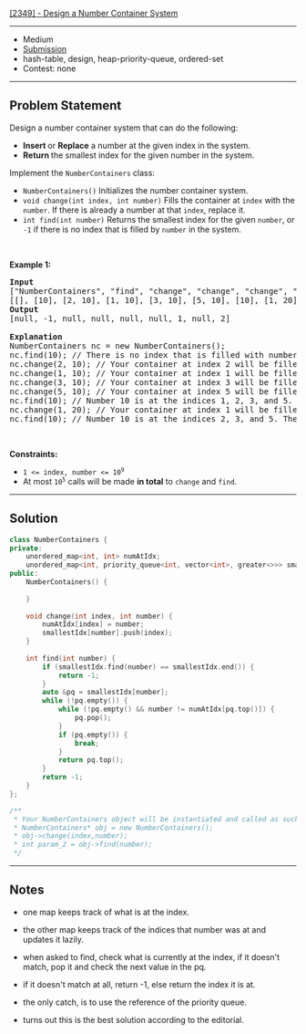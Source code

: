 [[2349] - Design a Number Container System](https://leetcode.com/problems/design-a-number-container-system)

---

- Medium
- [Submission](https://leetcode.com/problems/design-a-number-container-system/submissions/1535725760/)
- hash-table, design, heap-priority-queue, ordered-set
- Contest: none

---

## Problem Statement

<p>Design a number container system that can do the following:</p>

<ul>
	<li><strong>Insert </strong>or <strong>Replace</strong> a number at the given index in the system.</li>
	<li><strong>Return </strong>the smallest index for the given number in the system.</li>
</ul>

<p>Implement the <code>NumberContainers</code> class:</p>

<ul>
	<li><code>NumberContainers()</code> Initializes the number container system.</li>
	<li><code>void change(int index, int number)</code> Fills the container at <code>index</code> with the <code>number</code>. If there is already a number at that <code>index</code>, replace it.</li>
	<li><code>int find(int number)</code> Returns the smallest index for the given <code>number</code>, or <code>-1</code> if there is no index that is filled by <code>number</code> in the system.</li>
</ul>

<p>&nbsp;</p>
<p><strong class="example">Example 1:</strong></p>

<pre>
<strong>Input</strong>
[&quot;NumberContainers&quot;, &quot;find&quot;, &quot;change&quot;, &quot;change&quot;, &quot;change&quot;, &quot;change&quot;, &quot;find&quot;, &quot;change&quot;, &quot;find&quot;]
[[], [10], [2, 10], [1, 10], [3, 10], [5, 10], [10], [1, 20], [10]]
<strong>Output</strong>
[null, -1, null, null, null, null, 1, null, 2]

<strong>Explanation</strong>
NumberContainers nc = new NumberContainers();
nc.find(10); // There is no index that is filled with number 10. Therefore, we return -1.
nc.change(2, 10); // Your container at index 2 will be filled with number 10.
nc.change(1, 10); // Your container at index 1 will be filled with number 10.
nc.change(3, 10); // Your container at index 3 will be filled with number 10.
nc.change(5, 10); // Your container at index 5 will be filled with number 10.
nc.find(10); // Number 10 is at the indices 1, 2, 3, and 5. Since the smallest index that is filled with 10 is 1, we return 1.
nc.change(1, 20); // Your container at index 1 will be filled with number 20. Note that index 1 was filled with 10 and then replaced with 20. 
nc.find(10); // Number 10 is at the indices 2, 3, and 5. The smallest index that is filled with 10 is 2. Therefore, we return 2.
</pre>

<p>&nbsp;</p>
<p><strong>Constraints:</strong></p>

<ul>
	<li><code>1 &lt;= index, number &lt;= 10<sup>9</sup></code></li>
	<li>At most <code>10<sup>5</sup></code> calls will be made <strong>in total</strong> to <code>change</code> and <code>find</code>.</li>
</ul>


---

## Solution

```cpp
class NumberContainers {
private:
    unordered_map<int, int> numAtIdx;
    unordered_map<int, priority_queue<int, vector<int>, greater<>>> smallestIdx;
public:
    NumberContainers() {
        
    }
    
    void change(int index, int number) {
        numAtIdx[index] = number;
        smallestIdx[number].push(index);
    }
    
    int find(int number) {
        if (smallestIdx.find(number) == smallestIdx.end()) {
            return -1;
        }
        auto &pq = smallestIdx[number];
        while (!pq.empty()) {
            while (!pq.empty() && number != numAtIdx[pq.top()]) {
                pq.pop();
            }
            if (pq.empty()) {
                break;
            }
            return pq.top();
        }
        return -1;
    }
};

/**
 * Your NumberContainers object will be instantiated and called as such:
 * NumberContainers* obj = new NumberContainers();
 * obj->change(index,number);
 * int param_2 = obj->find(number);
 */
```

---

## Notes

- one map keeps track of what is at the index.
- the other map keeps track of the indices that number was at and updates it lazily.
- when asked to find, check what is currently at the index, if it doesn't match, pop it and check the next value in the pq.
- if it doesn't match at all, return -1, else return the index it is at.
- the only catch, is to use the reference of the priority queue.

- turns out this is the best solution according to the editorial.
